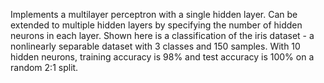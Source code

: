 Implements a multilayer perceptron with a single hidden layer. 
Can be extended to multiple hidden layers by specifying the number of hidden neurons in each layer.
Shown here is a classification of the iris dataset - a nonlinearly separable dataset with 3 classes and 150 samples.
With 10 hidden neurons, training accuracy is 98% and test accuracy is 100%  on a random 2:1 split.
